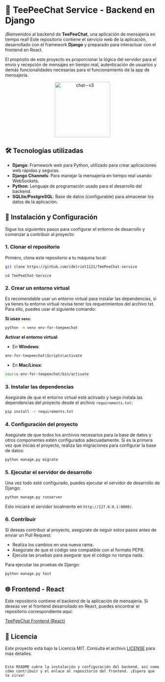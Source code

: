 # 🚀 **TeePeeChat Service - Backend en Django**

¡Bienvenidos al backend de **TeePeeChat**, una aplicación de mensajería en tiempo real! Este repositorio contiene el servicio web de la aplicación, desarrollado con el framework **Django** y preparado para interactuar con el frontend en React. 

El propósito de este proyecto es proporcionar la lógica del servidor para el envío y recepción de mensajes en tiempo real, autenticación de usuarios y demás funcionalidades necesarias para el funcionamiento de la app de mensajería.

<div align="center">
  <img width="180" height="180" src="https://img.icons8.com/fluency/100/chat--v3.png" alt="chat--v3"/>
</div>

## 🛠️ **Tecnologías utilizadas**

- **Django**: Framework web para Python, utilizado para crear aplicaciones web rápidas y seguras.
- **Django Channels**: Para manejar la mensajería en tiempo real usando WebSockets.
- **Python**: Lenguaje de programación usado para el desarrollo del backend.
- **SQLite/PostgreSQL**: Base de datos (configurable) para almacenar los datos de la aplicación.

## 🔧 **Instalación y Configuración**

Sigue los siguientes pasos para configurar el entorno de desarrollo y comenzar a contribuir al proyecto:

### 1. Clonar el repositorio

Primero, clona este repositorio a tu máquina local:

```bash
git clone https://github.com/cdelriot1121/TeePeeChat-service
```
```
cd TeePeeChat-Service
```

### 2. Crear un entorno virtual

Es recomendable usar un entorno virtual para instalar las dependencias, si ya tienes tu entorno virtual revisa tener los requerimientos del archivo txt. Para ello, puedes usar el siguiente comando:

**Si usas `venv`**:

```bash
python -m venv env-for-teepeechat
```

**Activar el entorno virtual**:

- En **Windows**:

```bash
env-for-teepeechat\Scripts\activate
```

- En **Mac/Linux**:

```bash
source env-for-teepeechat/bin/activate
```

### 3. Instalar las dependencias

Asegúrate de que el entorno virtual esté activado y luego instala las dependencias del proyecto desde el archivo `requirements.txt`:

```bash
pip install -r requirements.txt
```

### 4. Configuración del proyecto

Asegúrate de que todos los archivos necesarios para la base de datos y otros componentes estén configurados adecuadamente. Si es la primera vez que inicias el proyecto, realiza las migraciones para configurar la base de datos:

```bash
python manage.py migrate
```

### 5. Ejecutar el servidor de desarrollo

Una vez todo esté configurado, puedes ejecutar el servidor de desarrollo de Django:

```bash
python manage.py runserver
```

Esto iniciará el servidor localmente en `http://127.0.0.1:8000/`.

### 6. Contribuir

Si deseas contribuir al proyecto, asegúrate de seguir estos pasos antes de enviar un Pull Request:

- Realiza los cambios en una nueva rama.
- Asegúrate de que el código sea compatible con el formato PEP8.
- Ejecuta las pruebas para asegurar que el código no rompa nada.

Para ejecutar las pruebas de Django:

```bash
python manage.py test
```

## 🌐 **Frontend - React**

Este repositorio contiene el backend de la aplicación de mensajería. Si deseas ver el frontend desarrollado en React, puedes encontrar el repositorio correspondiente aquí:

[TeePeeChat Frontend (React)](https://github.com/cdelriot1121/TeePeeChat-Template)

## 📄 **Licencia**

Este proyecto está bajo la Licencia MIT. Consulta el archivo [LICENSE](LICENSE) para más detalles.

```

Este README cubre la instalación y configuración del backend, así como cómo contribuir y el enlace al repositorio del frontend. ¡Espero que te sirva!